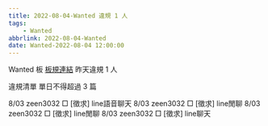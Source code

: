 ```yaml
---
title: 2022-08-04-Wanted 違規 1 人
tags:
    - Wanted
abbrlink: 2022-08-04-Wanted
date: Wanted-2022-08-04 12:00:00
---
```

Wanted 板 [板規連結](https://www.ptt.cc/bbs/Wanted/M.1608829773.A.D3B.html)
昨天違規 1 人
<!-- more -->

違規清單
單日不得超過 3 篇

8/03 zeen3032 □ [徵求] line語音聊天
8/03 zeen3032 □ [徵求] line閒聊
8/03 zeen3032 □ [徵求] line閒聊
8/03 zeen3032 □ [徵求] line聊天